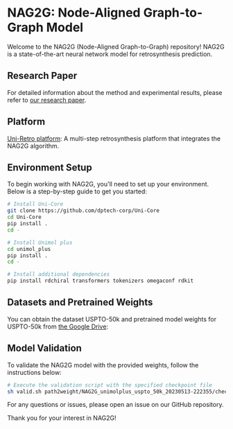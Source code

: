 # NAG2G: Node-Aligned Graph-to-Graph Model


Welcome to the NAG2G (Node-Aligned Graph-to-Graph) repository! NAG2G is a state-of-the-art neural network model for retrosynthesis prediction.

## Research Paper

For detailed information about the method and experimental results, please refer to [our research paper](https://arxiv.org/abs/2309.15798).

## Platform

[Uni-Retro platform](https://app.bohrium.dp.tech/retro-synthesis/workbench/): A multi-step retrosynthesis platform that integrates the NAG2G algorithm.

## Environment Setup

To begin working with NAG2G, you'll need to set up your environment. Below is a step-by-step guide to get you started:

```bash
# Install Uni-Core
git clone https://github.com/dptech-corp/Uni-Core
cd Uni-Core
pip install .
cd -

# Install Unimol plus
cd unimol_plus
pip install .
cd -

# Install additional dependencies
pip install rdchiral transformers tokenizers omegaconf rdkit
```

## Datasets and Pretrained Weights

You can obtain the dataset USPTO-50k and pretrained model weights for USPTO-50k from [the Google Drive](https://drive.google.com/drive/folders/1lZOLRGyZy18EVow7gyxtKWvs_yuwlIE3?usp=sharing):


## Model Validation

To validate the NAG2G model with the provided weights, follow the instructions below:

```bash
# Execute the validation script with the specified checkpoint file
sh valid.sh path2weight/NAG2G_unimolplus_uspto_50k_20230513-222355/checkpoint_last.pt
```

For any questions or issues, please open an issue on our GitHub repository.

Thank you for your interest in NAG2G!

